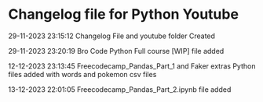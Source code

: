 # Changelog file for Python Youtube

29-11-2023 23:15:12 Changelog File and youtube folder Created


29-11-2023 23:20:19 Bro Code Python Full course [WIP] file added

12-12-2023 23:13:45 Freecodecamp_Pandas_Part_1 and Faker extras Python files added with words and pokemon csv files

13-12-2023 22:01:05 Freecodecamp_Pandas_Part_2.ipynb file added